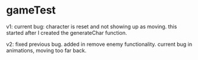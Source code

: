 # gameTest

v1: current bug: character is reset and not showing up as moving. this started after I created the generateChar function.

v2: fixed previous bug.
    added in remove enemy functionality.
    current bug in animations, moving too far back.